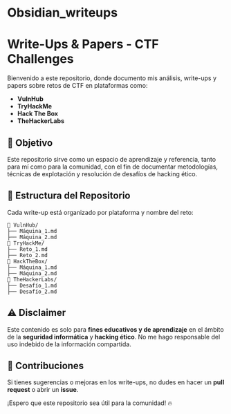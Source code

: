 # Obsidian_writeups
# Write-Ups & Papers - CTF Challenges  

Bienvenido a este repositorio, donde documento mis análisis, write-ups y papers sobre retos de CTF en plataformas como:  
- **VulnHub**  
- **TryHackMe**  
- **Hack The Box**  
- **TheHackerLabs**  

## 📌 Objetivo  
Este repositorio sirve como un espacio de aprendizaje y referencia, tanto para mí como para la comunidad, con el fin de documentar metodologías, técnicas de explotación y resolución de desafíos de hacking ético.  

## 📂 Estructura del Repositorio  
Cada write-up está organizado por plataforma y nombre del reto:  

```plaintext
📁 VulnHub/
├── Máquina_1.md
├── Máquina_2.md
📁 TryHackMe/
├── Reto_1.md
├── Reto_2.md
📁 HackTheBox/
├── Máquina_1.md
├── Máquina_2.md
📁 TheHackerLabs/
├── Desafío_1.md
├── Desafío_2.md
```  

## ⚠️ Disclaimer  
Este contenido es solo para **fines educativos y de aprendizaje** en el ámbito de la **seguridad informática** y **hacking ético**. No me hago responsable del uso indebido de la información compartida.  

## 🚀 Contribuciones  
Si tienes sugerencias o mejoras en los write-ups, no dudes en hacer un **pull request** o abrir un **issue**.  

¡Espero que este repositorio sea útil para la comunidad! 🔥  
